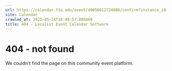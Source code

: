 ```yaml
---
url: https://calendar.fiu.edu/event/49056012724808/confirm?instance_id=49056012763744&return=https%3A%2F%2Fcalendar.fiu.edu%2Fcalendar
site: Calendar
crawled_at: 2025-05-14T18:49:57.886460
title: 404 - Localist Event Calendar Software
---
```


# 404 - not found
We couldn't find the page on this community event platform.
